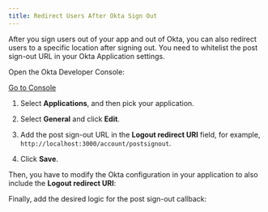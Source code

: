```yaml
---
title: Redirect Users After Okta Sign Out
---
```


After you sign users out of your app and out of Okta, you can also redirect users to a specific location after signing out. You need to whitelist the post sign-out URL in your Okta Application settings.

Open the Okta Developer Console:

<a href="https://login.okta.com/" target="_blank" class="Button--blue">Go to Console</a>

1. Select **Applications**, and then pick your application.

2. Select **General** and click **Edit**.

3. Add the post sign-out URL in the  **Logout redirect URI** field, for example, `http://localhost:3000/account/postsignout`.

4. Click **Save**.

Then, you have to modify the Okta configuration in your application to also include the **Logout redirect URI**:

<StackSelector snippet="configmid"/>

Finally, add the desired logic for the post sign-out callback:

<StackSelector snippet="postsignoutcallback"/>

